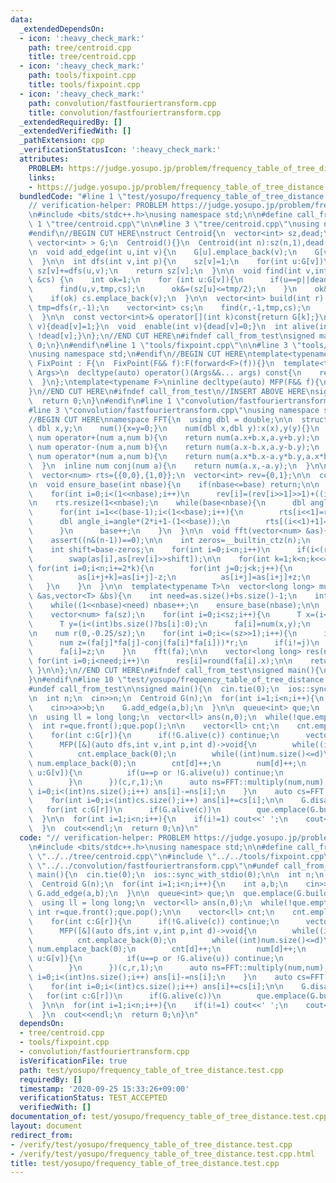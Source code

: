 ```yaml
---
data:
  _extendedDependsOn:
  - icon: ':heavy_check_mark:'
    path: tree/centroid.cpp
    title: tree/centroid.cpp
  - icon: ':heavy_check_mark:'
    path: tools/fixpoint.cpp
    title: tools/fixpoint.cpp
  - icon: ':heavy_check_mark:'
    path: convolution/fastfouriertransform.cpp
    title: convolution/fastfouriertransform.cpp
  _extendedRequiredBy: []
  _extendedVerifiedWith: []
  _pathExtension: cpp
  _verificationStatusIcon: ':heavy_check_mark:'
  attributes:
    PROBLEM: https://judge.yosupo.jp/problem/frequency_table_of_tree_distance
    links:
    - https://judge.yosupo.jp/problem/frequency_table_of_tree_distance
  bundledCode: "#line 1 \"test/yosupo/frequency_table_of_tree_distance.test.cpp\"\n\
    // verification-helper: PROBLEM https://judge.yosupo.jp/problem/frequency_table_of_tree_distance\n\
    \n#include <bits/stdc++.h>\nusing namespace std;\n\n#define call_from_test\n#line\
    \ 1 \"tree/centroid.cpp\"\n\n#line 3 \"tree/centroid.cpp\"\nusing namespace std;\n\
    #endif\n//BEGIN CUT HERE\nstruct Centroid{\n  vector<int> sz,dead;\n  vector<\
    \ vector<int> > G;\n  Centroid(){}\n  Centroid(int n):sz(n,1),dead(n,0),G(n){}\n\
    \n  void add_edge(int u,int v){\n    G[u].emplace_back(v);\n    G[v].emplace_back(u);\n\
    \  }\n\n  int dfs(int v,int p){\n    sz[v]=1;\n    for(int u:G[v])\n      if(u!=p&&!dead[u])\
    \ sz[v]+=dfs(u,v);\n    return sz[v];\n  }\n\n  void find(int v,int p,int tmp,vector<int>\
    \ &cs) {\n    int ok=1;\n    for (int u:G[v]){\n      if(u==p||dead[u]) continue;\n\
    \      find(u,v,tmp,cs);\n      ok&=(sz[u]<=tmp/2);\n    }\n    ok&=(tmp-sz[v]<=tmp/2);\n\
    \    if(ok) cs.emplace_back(v);\n  }\n\n  vector<int> build(int r) {\n    int\
    \ tmp=dfs(r,-1);\n    vector<int> cs;\n    find(r,-1,tmp,cs);\n    return cs;\n\
    \  }\n\n  const vector<int>& operator[](int k)const{return G[k];}\n  void disable(int\
    \ v){dead[v]=1;}\n  void  enable(int v){dead[v]=0;}\n  int alive(int v){return\
    \ !dead[v];}\n};\n//END CUT HERE\n#ifndef call_from_test\nsigned main(){\n  return\
    \ 0;\n}\n#endif\n#line 1 \"tools/fixpoint.cpp\"\n\n#line 3 \"tools/fixpoint.cpp\"\
    \nusing namespace std;\n#endif\n//BEGIN CUT HERE\ntemplate<typename F>\nstruct\
    \ FixPoint : F{\n  FixPoint(F&& f):F(forward<F>(f)){}\n  template<typename...\
    \ Args>\n  decltype(auto) operator()(Args&&... args) const{\n    return F::operator()(*this,forward<Args>(args)...);\n\
    \  }\n};\ntemplate<typename F>\ninline decltype(auto) MFP(F&& f){\n  return FixPoint<F>{forward<F>(f)};\n\
    }\n//END CUT HERE\n#ifndef call_from_test\n//INSERT ABOVE HERE\nsigned main(){\n\
    \  return 0;\n}\n#endif\n#line 1 \"convolution/fastfouriertransform.cpp\"\n\n\
    #line 3 \"convolution/fastfouriertransform.cpp\"\nusing namespace std;\n#endif\n\
    //BEGIN CUT HERE\nnamespace FFT{\n  using dbl = double;\n\n  struct num{\n   \
    \ dbl x,y;\n    num(){x=y=0;}\n    num(dbl x,dbl y):x(x),y(y){}\n  };\n\n  inline\
    \ num operator+(num a,num b){\n    return num(a.x+b.x,a.y+b.y);\n  }\n  inline\
    \ num operator-(num a,num b){\n    return num(a.x-b.x,a.y-b.y);\n  }\n  inline\
    \ num operator*(num a,num b){\n    return num(a.x*b.x-a.y*b.y,a.x*b.y+a.y*b.x);\n\
    \  }\n  inline num conj(num a){\n    return num(a.x,-a.y);\n  }\n\n  int base=1;\n\
    \  vector<num> rts={{0,0},{1,0}};\n  vector<int> rev={0,1};\n\n  const dbl PI=asinl(1)*2;\n\
    \n  void ensure_base(int nbase){\n    if(nbase<=base) return;\n\n    rev.resize(1<<nbase);\n\
    \    for(int i=0;i<(1<<nbase);i++)\n      rev[i]=(rev[i>>1]>>1)+((i&1)<<(nbase-1));\n\
    \n    rts.resize(1<<nbase);\n    while(base<nbase){\n      dbl angle=2*PI/(1<<(base+1));\n\
    \      for(int i=1<<(base-1);i<(1<<base);i++){\n        rts[i<<1]=rts[i];\n  \
    \      dbl angle_i=angle*(2*i+1-(1<<base));\n        rts[(i<<1)+1]=num(cos(angle_i),sin(angle_i));\n\
    \      }\n      base++;\n    }\n  }\n\n  void fft(vector<num> &as){\n    int n=as.size();\n\
    \    assert((n&(n-1))==0);\n\n    int zeros=__builtin_ctz(n);\n    ensure_base(zeros);\n\
    \    int shift=base-zeros;\n    for(int i=0;i<n;i++)\n      if(i<(rev[i]>>shift))\n\
    \        swap(as[i],as[rev[i]>>shift]);\n\n    for(int k=1;k<n;k<<=1){\n     \
    \ for(int i=0;i<n;i+=2*k){\n        for(int j=0;j<k;j++){\n          num z=as[i+j+k]*rts[j+k];\n\
    \          as[i+j+k]=as[i+j]-z;\n          as[i+j]=as[i+j]+z;\n        }\n   \
    \   }\n    }\n  }\n\n  template<typename T>\n  vector<long long> multiply(vector<T>\
    \ &as,vector<T> &bs){\n    int need=as.size()+bs.size()-1;\n    int nbase=0;\n\
    \    while((1<<nbase)<need) nbase++;\n    ensure_base(nbase);\n\n    int sz=1<<nbase;\n\
    \    vector<num> fa(sz);\n    for(int i=0;i<sz;i++){\n      T x=(i<(int)as.size()?as[i]:0);\n\
    \      T y=(i<(int)bs.size()?bs[i]:0);\n      fa[i]=num(x,y);\n    }\n    fft(fa);\n\
    \n    num r(0,-0.25/sz);\n    for(int i=0;i<=(sz>>1);i++){\n      int j=(sz-i)&(sz-1);\n\
    \      num z=(fa[j]*fa[j]-conj(fa[i]*fa[i]))*r;\n      if(i!=j)\n        fa[j]=(fa[i]*fa[i]-conj(fa[j]*fa[j]))*r;\n\
    \      fa[i]=z;\n    }\n    fft(fa);\n\n    vector<long long> res(need);\n   \
    \ for(int i=0;i<need;i++)\n      res[i]=round(fa[i].x);\n\n    return res;\n \
    \ }\n\n};\n//END CUT HERE\n#ifndef call_from_test\nsigned main(){\n  return 0;\n\
    }\n#endif\n#line 10 \"test/yosupo/frequency_table_of_tree_distance.test.cpp\"\n\
    #undef call_from_test\n\nsigned main(){\n  cin.tie(0);\n  ios::sync_with_stdio(0);\n\
    \n  int n;\n  cin>>n;\n  Centroid G(n);\n  for(int i=1;i<n;i++){\n    int a,b;\n\
    \    cin>>a>>b;\n    G.add_edge(a,b);\n  }\n\n  queue<int> que;\n  que.emplace(G.build(0)[0]);\n\
    \n  using ll = long long;\n  vector<ll> ans(n,0);\n  while(!que.empty()){\n  \
    \  int r=que.front();que.pop();\n\n    vector<ll> cnt;\n    cnt.emplace_back(1);\n\
    \    for(int c:G[r]){\n      if(!G.alive(c)) continue;\n      vector<ll> num;\n\
    \      MFP([&](auto dfs,int v,int p,int d)->void{\n        while((int)cnt.size()<=d)\n\
    \          cnt.emplace_back(0);\n        while((int)num.size()<=d)\n         \
    \ num.emplace_back(0);\n        cnt[d]++;\n        num[d]++;\n        for(int\
    \ u:G[v]){\n          if(u==p or !G.alive(u)) continue;\n          dfs(u,v,d+1);\n\
    \        }\n      })(c,r,1);\n      auto ns=FFT::multiply(num,num);\n      for(int\
    \ i=0;i<(int)ns.size();i++) ans[i]-=ns[i];\n    }\n    auto cs=FFT::multiply(cnt,cnt);\n\
    \    for(int i=0;i<(int)cs.size();i++) ans[i]+=cs[i];\n\n    G.disable(r);\n \
    \   for(int c:G[r])\n      if(G.alive(c))\n        que.emplace(G.build(c)[0]);\n\
    \  }\n\n  for(int i=1;i<n;i++){\n    if(i!=1) cout<<' ';\n    cout<<ans[i]/2;\n\
    \  }\n  cout<<endl;\n  return 0;\n}\n"
  code: "// verification-helper: PROBLEM https://judge.yosupo.jp/problem/frequency_table_of_tree_distance\n\
    \n#include <bits/stdc++.h>\nusing namespace std;\n\n#define call_from_test\n#include\
    \ \"../../tree/centroid.cpp\"\n#include \"../../tools/fixpoint.cpp\"\n#include\
    \ \"../../convolution/fastfouriertransform.cpp\"\n#undef call_from_test\n\nsigned\
    \ main(){\n  cin.tie(0);\n  ios::sync_with_stdio(0);\n\n  int n;\n  cin>>n;\n\
    \  Centroid G(n);\n  for(int i=1;i<n;i++){\n    int a,b;\n    cin>>a>>b;\n   \
    \ G.add_edge(a,b);\n  }\n\n  queue<int> que;\n  que.emplace(G.build(0)[0]);\n\n\
    \  using ll = long long;\n  vector<ll> ans(n,0);\n  while(!que.empty()){\n   \
    \ int r=que.front();que.pop();\n\n    vector<ll> cnt;\n    cnt.emplace_back(1);\n\
    \    for(int c:G[r]){\n      if(!G.alive(c)) continue;\n      vector<ll> num;\n\
    \      MFP([&](auto dfs,int v,int p,int d)->void{\n        while((int)cnt.size()<=d)\n\
    \          cnt.emplace_back(0);\n        while((int)num.size()<=d)\n         \
    \ num.emplace_back(0);\n        cnt[d]++;\n        num[d]++;\n        for(int\
    \ u:G[v]){\n          if(u==p or !G.alive(u)) continue;\n          dfs(u,v,d+1);\n\
    \        }\n      })(c,r,1);\n      auto ns=FFT::multiply(num,num);\n      for(int\
    \ i=0;i<(int)ns.size();i++) ans[i]-=ns[i];\n    }\n    auto cs=FFT::multiply(cnt,cnt);\n\
    \    for(int i=0;i<(int)cs.size();i++) ans[i]+=cs[i];\n\n    G.disable(r);\n \
    \   for(int c:G[r])\n      if(G.alive(c))\n        que.emplace(G.build(c)[0]);\n\
    \  }\n\n  for(int i=1;i<n;i++){\n    if(i!=1) cout<<' ';\n    cout<<ans[i]/2;\n\
    \  }\n  cout<<endl;\n  return 0;\n}\n"
  dependsOn:
  - tree/centroid.cpp
  - tools/fixpoint.cpp
  - convolution/fastfouriertransform.cpp
  isVerificationFile: true
  path: test/yosupo/frequency_table_of_tree_distance.test.cpp
  requiredBy: []
  timestamp: '2020-09-25 15:33:26+09:00'
  verificationStatus: TEST_ACCEPTED
  verifiedWith: []
documentation_of: test/yosupo/frequency_table_of_tree_distance.test.cpp
layout: document
redirect_from:
- /verify/test/yosupo/frequency_table_of_tree_distance.test.cpp
- /verify/test/yosupo/frequency_table_of_tree_distance.test.cpp.html
title: test/yosupo/frequency_table_of_tree_distance.test.cpp
---
```

